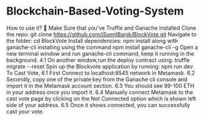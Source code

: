 # Blockchain-Based-Voting-System
How to use it? 🎉 Make Sure that you've Truffle and Ganache installed  Clone the repo: git clone https://github.com/iSumitBanik/BlockVote.git  Navigate to the folder: cd BlockVote  Install dependencies: npm install along with ganache-cli installing using the command npm install ganache-cli -g  Open a new terminal window and run ganache-cli command, keep it running in the background. 4.1 On another window,run the deploy contract using: truffle migrate --reset  Spin up the Blockvote application by running: npm run dev  To Cast Vote,  6.1 First Connect to localhost:8545 network in Metamask.  6.2 Secondly, copy one of the private key from the Ganache cli console and import it in the Metamask account section.  6.3 You should see 99-100 ETH in your address once you import it.  6.4 Manually connect Metamask to the cast vote page by clicking on the Not Connected option which is shown left side of your address.  6.5 Once it shows connected, you can successfully cast your vote.
